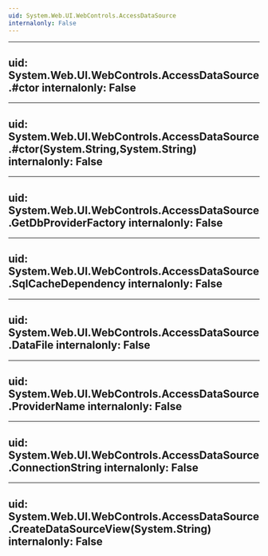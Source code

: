 ```yaml
---
uid: System.Web.UI.WebControls.AccessDataSource
internalonly: False
---
```


---
uid: System.Web.UI.WebControls.AccessDataSource.#ctor
internalonly: False
---

---
uid: System.Web.UI.WebControls.AccessDataSource.#ctor(System.String,System.String)
internalonly: False
---

---
uid: System.Web.UI.WebControls.AccessDataSource.GetDbProviderFactory
internalonly: False
---

---
uid: System.Web.UI.WebControls.AccessDataSource.SqlCacheDependency
internalonly: False
---

---
uid: System.Web.UI.WebControls.AccessDataSource.DataFile
internalonly: False
---

---
uid: System.Web.UI.WebControls.AccessDataSource.ProviderName
internalonly: False
---

---
uid: System.Web.UI.WebControls.AccessDataSource.ConnectionString
internalonly: False
---

---
uid: System.Web.UI.WebControls.AccessDataSource.CreateDataSourceView(System.String)
internalonly: False
---

